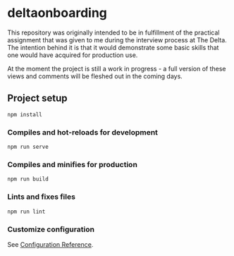 # deltaonboarding

This repository was originally intended to be in fulfillment of the practical assignment that was given to me during the interview process at The Delta.
The intention behind it is that it would demonstrate some basic skills that one would have acquired for production use.

At the moment the project is still a work in progress - a full version of these views and comments will be fleshed out in the coming days.

## Project setup

```
npm install
```

### Compiles and hot-reloads for development

```
npm run serve
```

### Compiles and minifies for production

```
npm run build
```

### Lints and fixes files

```
npm run lint
```

### Customize configuration

See [Configuration Reference](https://cli.vuejs.org/config/).
